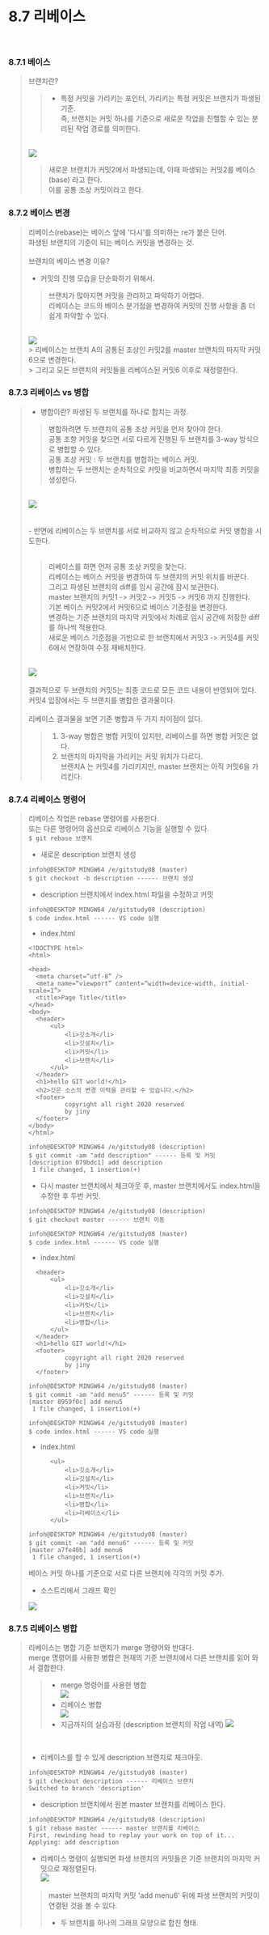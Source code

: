 8.7 리베이스
==================
<br>

### 8.7.1 베이스
> 브랜치란?
>> - 특정 커밋을 가리키는 포인터, 가리키는 특정 커밋은 브랜치가 파생된 기준. <br>
>> 즉, 브랜치는 커밋 하나를 기준으로 새로운 작업을 진핼할 수 있는 분리된 작업 경로를 의미한다.
> <br>
> <img src="https://thebook.io/img/080212/316626.png"> <br>
> 
>>
>>  새로운 브랜치가 커밋2에서 파생되는데, 이때 파생되는 커밋2를 베이스(base) 라고 한다.<br>
>> 이를 공통 조상 커밋이라고 한다.

### 8.7.2 베이스 변경
> 리베이스(rebase)는 베이스 앞에 '다시'를 의미하는 re가 붙은 단어.<br>
> 파생된 브랜치의 기준이 되는 베이스 커밋을 변경하는 것.<br><br>
> 브랜치의 베이스 변경 이유?<br>
> - 커밋의 진행 모습을 단순화하기 위해서.
>> 브랜치가 많아지면 커밋을 관리하고 파악하기 어렵다.<br>
>> 리베이스는 코드의 베이스 분기점을 변경하여 커밋의 진행 사항을 좀 더 쉽게 파악할 수 있다.
> <br>
> <img src="https://thebook.io/img/080212/316628.png"><br>
>> 리베이스는 브랜치 A의 공통된 조상인 커밋2를 master 브랜치의 마지막 커밋6으로 변경한다.<br>
>> 그리고 모든 브랜치의 커밋들을 리베이스된 커밋6 이후로 재정렬한다.

### 8.7.3 리베이스 vs 병합
> - 병합이란? 파생된 두 브랜치를 하나로 합치는 과정.<br>
>> 병합하려면 두 브랜치의 공통 조상 커밋을 먼저 찾아야 한다.<br>
>> 공통 조항 커밋을 찾으면 서로 다르게 진행된 두 브랜치를 3-way 방식으로 병합할 수 있다.<br>
>> 공통 조상 커밋 : 두 브랜치를 병합하는 베이스 커밋.<br>
>> 병합하는 두 브랜치는 순차적으로 커밋을 비교하면서 마지막 최종 커밋을 생성한다.<br>
> <br>
> <img src="https://thebook.io/img/080212/316630.png"><br><br><br>
> - 반면에 리베이스는 두 브랜치를 서로 비교하지 않고 순차적으로 커밋 병합을 시도한다.<br>
> <br>
> 
>> 리베이스를 하면 먼저 공통 조상 커밋을 찾는다.<br>
>> 리베이스는 베이스 커밋을 변경하여 두 브랜치의 커밋 위치를 바꾼다.<br>
>> 그리고 파생된 브랜치의 diff를 임시 공간에 잠시 보관한다.<br>
>> master 브랜치의 커밋1 -> 커밋2 -> 커밋5 -> 커밋6 까지 진행한다.<br>
>> 기본 베이스 커밋2에서 커밋6으로 베이스 기준점을 변경한다.<br>
>> 변경하는 기준 브랜치의 마지막 커밋에서 차례로 임시 공간에 저장한 diff를 하나씩 적용한다.<br>
>> 새로운 베이스 기준점을 기반으로 한 브랜치에서 커밋3 -> 커밋4를 커밋6에서 연장하여 수정 재배치한다.<br>
> <br>
> <img src="https://thebook.io/img/080212/316666.png"><br><br>
> 결과적으로 두 브랜치의 커밋5는 최종 코드로 모든 코드 내용이 반영되어 있다.<br>
> 커밋4 입장에서는 두 브랜치를 병합한 결과물이다.<br><br>
> 리베이스 결과물을 보면 기존 병합과 두 가지 차이점이 있다.
> 
>> 1. 3-way 병합은 병합 커밋이 있지만, 리베이스를 하면 병합 커밋은 없다.<br>
>> 2. 브랜치의 마지막을 가리키는 커밋 위치가 다르다.<br>
>> 브랜치A 는 커밋4를 가리키지만, master 브랜치는 아직 커밋6을 가리킨다.

### 8.7.4 리베이스 명령어
> 리베이스 작업은 rebase 명령어를 사용한다.<br>
> 또는 다른 명령어의 옵션으로 리베이스 기능을 실행할 수 있다.<br>
> `$ git rebase 브랜치`<br>
> - 새로운 description 브랜치 생성
> ```
> infoh@DESKTOP MINGW64 /e/gitstudy08 (master)
> $ git checkout -b description ------ 브랜치 생성
> ```
> - description 브랜치에서 index.html 파일을 수정하고 커밋
> ```
> infoh@DESKTOP MINGW64 /e/gitstudy08 (description)
> $ code index.html ------ VS code 실행
> ```
> - index.html
> ```
> <!DOCTYPE html>
> <html>
>
> <head>
>   <meta charset=“utf-8” />
>   <meta name=“viewport” content=“width=device-width, initial-scale=1”>
>   <title>Page Title</title>
> </head>
> <body>
>   <header>
>       <ul>
>           <li>깃소개</li>
>           <li>깃설치</li>
>           <li>커밋</li>
>           <li>브랜치</li>
>       </ul>
>   </header>
>   <h1>hello GIT world!</h1>
>   <h2>깃은 소스의 변경 이력을 관리할 수 있습니다.</h2>
>   <footer>
>           copyright all right 2020 reserved 
>           by jiny
>   </footer>
> </body>
> </html>
> ```
> ```
> infoh@DESKTOP MINGW64 /e/gitstudy08 (description)
> $ git commit -am "add description" ------ 등록 및 커밋
> [description 079bdc1] add description
>  1 file changed, 1 insertion(+)
> ```
> - 다시 master 브랜치에서 체크아웃 후, master 브랜치에서도 index.html을 수정한 후 두번 커밋.
> ```
> infoh@DESKTOP MINGW64 /e/gitstudy08 (description)
> $ git checkout master ------ 브랜치 이동
> 
> infoh@DESKTOP MINGW64 /e/gitstudy08 (master)
> $ code index.html ------ VS code 실행
> ```
> - index.html
> ```
>   <header>
>       <ul>
>           <li>깃소개</li>
>           <li>깃설치</li>
>           <li>커밋</li>
>           <li>브랜치</li>
>           <li>병합</li>
>       </ul>
>   </header>
>   <h1>hello GIT world!</h1>
>   <footer>
>           copyright all right 2020 reserved 
>           by jiny
>   </footer>
> ```
> ```
> infoh@DESKTOP MINGW64 /e/gitstudy08 (master)
> $ git commit -am "add menu5" ------ 등록 및 커밋
> [master 8959f0c] add menu5
>  1 file changed, 1 insertion(+)
>  
> infoh@DESKTOP MINGW64 /e/gitstudy08 (master)
> $ code index.html ------ VS code 실행
> ```
> - index.html
> ```
>       <ul>
>           <li>깃소개</li>
>           <li>깃설치</li>
>           <li>커밋</li>
>           <li>브랜치</li>
>           <li>병합</li>
>           <li>리베이스</li>
>       </ul>
> ```
> ```
> infoh@DESKTOP MINGW64 /e/gitstudy08 (master)
> $ git commit -am "add menu6" ------ 등록 및 커밋
> [master a7fe40b] add menu6
>  1 file changed, 1 insertion(+)
> ```
> 베이스 커밋 하나를 기준으로 서로 다른 브랜치에 각각의 커밋 추가.<br>
> - 소스트리에서 그래프 확인
> <img src="https://thebook.io/img/080212/0836_fmt.jpeg">

### 8.7.5 리베이스 병합
> 리베이스는 병합 기준 브랜치가 merge 명령어와 반대다.<br>
> merge 명령어를 사용한 병합은 현재의 기준 브랜치에서 다른 브랜치를 읽어 와서 결합한다.
>> - merge 명령어를 사용한 병합<br>
>> <img src="https://thebook.io/img/080212/316688.png"><br>
>> - 리베이스 병합<br>
>> <img src="https://thebook.io/img/080212/316690.png"><br>
>> - 지금까지의 실습과정 (description 브랜치의 작업 내역)
>> <img src="https://thebook.io/img/080212/316726.png"><br>
> <br>
> 
> - 리베이스를 할 수 있게 description 브랜치로 체크아웃.<br>
> ```
> infoh@DESKTOP MINGW64 /e/gitstudy08 (master)
> $ git checkout description ------ 리베이스 브랜치
> Switched to branch 'description'
> ```
> - description 브랜치에서 원본 master 브랜치를 리베이스 한다.<br>
> ```
> infoh@DESKTOP MINGW64 /e/gitstudy08 (description)
> $ git rebase master ------ master 브랜치를 리베이스
> First, rewinding head to replay your work on top of it...
> Applying: add description
> ```
> - 리베이스 명령이 실행되면 파생 브랜치의 커밋들은 기준 브랜치의 마지막 커밋으로 재정렬된다.<br>
> <img src="https://thebook.io/img/080212/0840_fmt.jpeg"><br>
> 
>> master 브랜치의 마지막 커밋 'add menu6' 뒤에 파생 브랜치의 커밋이 연결된 것을 볼 수 있다.<br>
>> - 두 브랜치를 하나의 그래프 모양으로 합친 형태.
